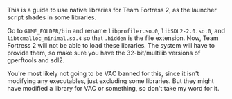 This is a guide to use native libraries for Team Fortress 2, as the launcher script shades in some libraries.

Go to `GAME_FOLDER/bin` and rename `libprofiler.so.0`, `libSDL2-2.0.so.0`, and `libtcmalloc_minimal.so.4` so that `.hidden` is the file extension. Now, Team Fortress 2 will not be able to load these libraries. The system will have to provide them, so make sure you have the 32-bit/multilib versions of gperftools and sdl2.

You're most likely not going to be VAC banned for this, since it isn't modifying any executables, just excluding some libraries. But they might have modified a library for VAC or something, so don't take my word for it.
